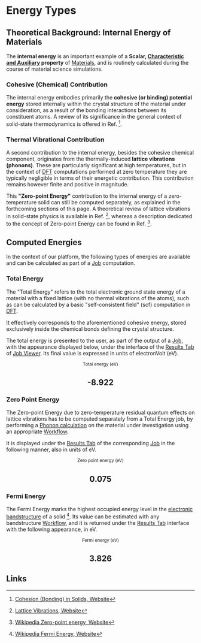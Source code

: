 # Energy Types

## Theoretical Background: Internal Energy of Materials

The **internal energy** is an important example of a **Scalar, [Characteristic and Auxiliary](../classification/general.md) property** of [Materials](../../materials/overview.md), and is routinely calculated during the course of material science simulations. 

### Cohesive (Chemical) Contribution

The internal energy embodies primarily the **cohesive (or binding) potential energy** stored internally within the crystal structure of the material under consideration, as a result of the bonding interactions between its constituent atoms. A review of its significance in the general context of solid-state thermodynamics is offered in Ref. [^1]. 

### Thermal Vibrational Contribution

A second contribution to the internal energy, besides the cohesive chemical component, originates from the thermally-induced **lattice vibrations (phonons)**. These are particularly significant at high temperatures, but in the context of [DFT](../../models/dft/overview.md) computations performed at zero temperature they are typically negligible in terms of their energetic contribution. This contribution remains however finite and positive in magnitude. 

This **"Zero-point Energy"** contribution to the internal energy of a zero-temperature solid can still be computed separately, as explained in the forthcoming sections of this page. A theoretical review of lattice vibrations in solid-state physics is available in Ref. [^2], whereas a description dedicated to the concept of Zero-point Energy can be found in Ref. [^3].

## Computed Energies

In the context of our platform, the following types of energies are available and can be calculated as part of a [Job](../../jobs/overview.md) computation.

### Total Energy

The "Total Energy" refers to the total electronic ground state energy of a material with a fixed lattice (with no thermal vibrations of the atoms), such as can be calculated by a basic "self-consistent field" (scf) computation in [DFT](../../models/dft/overview.md). 

It effectively corresponds to the aforementioned cohesive energy, stored exclusively inside the chemical bonds defining the crystal structure. 

The total energy is presented to the user, as part of the output of a [Job](../../jobs/overview.md), with the appearance displayed below, under the interface of the [Results Tab](../../jobs/ui/results-tab.md) of [Job Viewer](../../jobs/ui/viewer.md). Its final value is expressed in units of electronVolt (eV).

<div class="clearfix"><center><div class="chart"><i class="zmdi zmdi-battery-flash zmdi-hc-3x"></i></div><div class="count"><small><!-- react-text: 1660 -->Total energy<!-- /react-text --><!-- react-text: 1661 --> (<!-- /react-text --><!-- react-text: 1662 -->eV<!-- /react-text --><!-- react-text: 1663 -->)<!-- /react-text --></small><h2>-8.922</h2></div></div>
 
### Zero Point Energy

The Zero-point Energy due to zero-temperature residual quantum effects on lattice vibrations has to be computed separately from a Total Energy job, by performing a [Phonon calculation](../non-scalar/phonons.md) on the material under investigation using an appropriate [Workflow](../../workflows/overview.md).

It is displayed under the [Results Tab](../../jobs/ui/results-tab.md) of the corresponding [Job](../../jobs/overview.md) in the following manner, also in units of eV. 

<div class="clearfix"><center><div class="chart"><i class="zmdi zmdi-battery-flash zmdi-hc-3x"></i></div><div class="count"><small><!-- react-text: 1660 -->
Zero point energy<!-- /react-text --><!-- react-text: 1661 --> (<!-- /react-text --><!-- react-text: 1662 -->eV<!-- /react-text --><!-- react-text: 1663 -->)<!-- /react-text --></small><h2>0.075</h2></div></div>

### Fermi Energy

The Fermi Energy marks the highest occupied energy level in the [electronic bandstructure](../non-scalar/bandstructure.md) of a solid [^4]. Its value can be estimated with any bandstructure [Workflow](../../workflows/overview.md), and it is returned under the [Results Tab](../../jobs/ui/results-tab.md) interface with the following appearance, in eV.

<div class="clearfix"><center><div class="chart"><i class="zmdi zmdi-flash zmdi-hc-3x"></i></div><div class="count"><small><!-- react-text: 1660 -->Fermi energy<!-- /react-text --><!-- react-text: 1661 --> (<!-- /react-text --><!-- react-text: 1662 -->eV<!-- /react-text --><!-- react-text: 1663 -->)<!-- /react-text --></small><h2>3.826</h2></div></div>

## Links 

[^1]: [Cohesion (Bonding) in Solids, Website](https://www.itp.tu-berlin.de/fileadmin/a3233/upload/SS12/TheoFest2012/Kapitel/Chapter_6.pdf)

[^2]: [Lattice Vibrations, Website](https://www.itp.tu-berlin.de/fileadmin/a3233/upload/SS12/TheoFest2012/Kapitel/Chapter7.pdf)

[^3]: [Wikipedia Zero-point energy, Website](https://en.wikipedia.org/wiki/Zero-point_energy)

[^4]: [Wikipedia Fermi Energy, Website](https://en.wikipedia.org/wiki/Fermi_energy)
